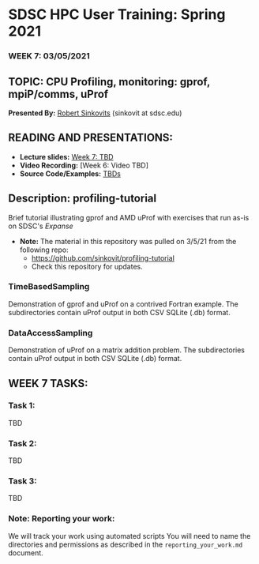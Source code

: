 # SDSC HPC User Training: Spring 2021

###  WEEK 7: 03/05/2021

## TOPIC: CPU Profiling, monitoring: gprof, mpiP/comms, uProf	

**Presented By:** [Robert Sinkovits](https://www.sdsc.edu/research/researcher_spotlight/sinkovits_robert.html) (sinkovit  at  sdsc.edu)

## READING AND PRESENTATIONS:

* **Lecture slides:** [Week 7: TBD]()
* **Video Recording:** [Week 6: Video TBD]
* **Source Code/Examples:** [TBDs]()

## Description:  profiling-tutorial
Brief tutorial illustrating gprof and AMD uProf with exercises that run as-is on SDSC's *Expanse*
* **Note:**  The material in this repository was pulled on 3/5/21 from the following repo: 
   * https://github.com/sinkovit/profiling-tutorial
   * Check this repository for updates.

### TimeBasedSampling
Demonstration of gprof and uProf on a contrived Fortran example. The subdirectories contain uProf output in
both CSV SQLite (.db) format.

### DataAccessSampling
Demonstration of uProf on a matrix addition problem. The subdirectories contain uProf output in
both CSV SQLite (.db) format.


## WEEK 7 TASKS:

### Task 1: 
TBD

### Task 2:
TBD

### Task 3: 
TBD


### Note: Reporting your work:
We will track your work using automated scripts
You will need to name the directories and permissions as described in the ``reporting_your_work.md`` document.

